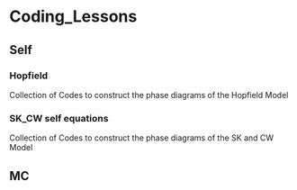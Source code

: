 # Coding_Lessons

## Self
### Hopfield 
Collection of Codes to construct the phase diagrams of the Hopfield Model
### SK_CW self equations
Collection of Codes to construct the phase diagrams of the SK and CW Model

## MC
